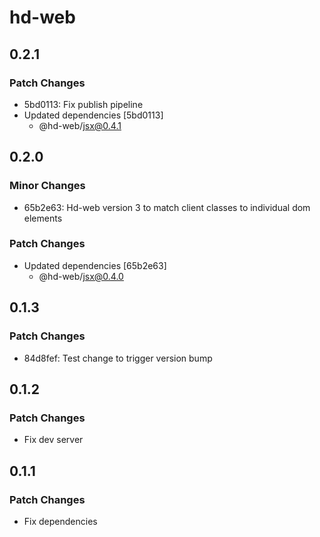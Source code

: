 # hd-web

## 0.2.1

### Patch Changes

- 5bd0113: Fix publish pipeline
- Updated dependencies [5bd0113]
  - @hd-web/jsx@0.4.1

## 0.2.0

### Minor Changes

- 65b2e63: Hd-web version 3 to match client classes to individual dom elements

### Patch Changes

- Updated dependencies [65b2e63]
  - @hd-web/jsx@0.4.0

## 0.1.3

### Patch Changes

- 84d8fef: Test change to trigger version bump

## 0.1.2

### Patch Changes

- Fix dev server

## 0.1.1

### Patch Changes

- Fix dependencies
